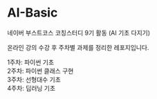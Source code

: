 # AI-Basic
네이버 부스트코스 코칭스터디 9기 활동 (AI 기초 다지기)

온라인 강의 수강 후 주차별 과제를 정리한 레포지입니다.

1주차: 파이썬 기초  
2주차: 파이썬 클래스 구현  
3주차: 선형대수 기초  
4주차: 딥러닝 기초
